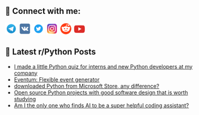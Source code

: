 ## 🔎 Connect with me:
[<img src="https://github.com/bullbesh/bullbesh/blob/main/images/Telegram.png" width="32" height="32" />](https://t.me/bullbesh)
[<img src="https://github.com/bullbesh/bullbesh/blob/main/images/VK.png" width="32" height="32" />](https://vk.com/bullbesh)
[<img src="https://github.com/bullbesh/bullbesh/blob/main/images/Twitter.png" width="32" height="32" />](https://twitter.com/bullbesh1)
[<img src="https://github.com/bullbesh/bullbesh/blob/main/images/Instagram.png" width="32" height="32" />](https://www.instagram.com/bullbesh)
[<img src="https://github.com/bullbesh/bullbesh/blob/main/images/Reddit.png" width="32" height="32" />](https://www.reddit.com/user/bullbesh)
[<img src="https://github.com/bullbesh/bullbesh/blob/main/images/YouTube.png" width="32" height="32" />](https://www.youtube.com/channel/UCtfjRs6uzgq5mfm8S06WTcg)

## 📕 Latest r/Python Posts
<!-- BLOG-POST-LIST:START -->
- [I made a little Python quiz for interns and new Python developers at my company](https://www.reddit.com/r/Python/comments/1dkz4gv/i_made_a_little_python_quiz_for_interns_and_new/)
- [Eventum: Flexible event generator](https://www.reddit.com/r/Python/comments/1dkvsmy/eventum_flexible_event_generator/)
- [downloaded Python from Microsoft Store, any difference?](https://www.reddit.com/r/Python/comments/1dkttob/downloaded_python_from_microsoft_store_any/)
- [Open source Python projects with good software design that is worth studying](https://www.reddit.com/r/Python/comments/1dkrfgh/open_source_python_projects_with_good_software/)
- [Am I the only one who finds AI to be a super helpful coding assistant?](https://www.reddit.com/r/Python/comments/1dkrder/am_i_the_only_one_who_finds_ai_to_be_a_super/)
<!-- BLOG-POST-LIST:END -->
